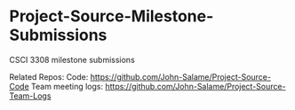 # Project-Source-Milestone-Submissions
CSCI 3308 milestone submissions

Related Repos:
Code: https://github.com/John-Salame/Project-Source-Code
Team meeting logs: https://github.com/John-Salame/Project-Source-Team-Logs
